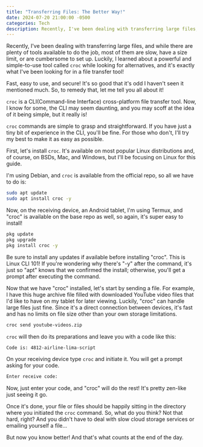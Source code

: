 ```yaml
---
title: "Transferring Files: The Better Way!"
date: 2024-07-20 21:00:00 -0500
categories: Tech
description: Recently, I've been dealing with transferring large files, and while there are plenty of tools available to do the job, most of them are slow, have a size limit, or are cumbersome to set up. Luckily, I learned about a powerful and simple-to-use tool called croc while looking for alternatives, and it's exactly what I've been looking for in a file transfer tool!
---
```


Recently, I've been dealing with transferring large files, and while there are plenty of tools available to do the job, most of them are slow, have a size limit, or are cumbersome to set up. Luckily, I learned about a powerful and simple-to-use tool called `croc` while looking for alternatives, and it's exactly what I've been looking for in a file transfer tool!

Fast, easy to use, and secure! It's so good that it's odd I haven't seen it mentioned much. So, to remedy that, let me tell you all about it!

`croc` is a CLI(Command-line Interface) cross-platform file transfer tool. Now, I know for some, the CLI may seem daunting, and you may scoff at the idea of it being simple, but it really is!

`croc` commands are simple to grasp and straightforward. If you have just a tiny bit of experience in the CLI, you'll be fine. For those who don't, I'll try my best to make it as easy as possible.

First, let's install `croc`. It's available on most popular Linux distributions and, of course, on BSDs, Mac, and Windows, but I'll be focusing on Linux for this guide.

I'm using Debian, and `croc` is available from the official repo, so all we have to do is:

``` bash
sudo apt update
sudo apt install croc -y
```

Now, on the receiving device, an Android tablet, I'm using Termux, and "croc" is available on the base repo as well, so again, it's super easy to install!

``` bash
pkg update
pkg upgrade
pkg install croc -y
```

Be sure to install any updates if available before installing "croc". This is Linux CLI 101! If you're wondering why there's "-y" after the command, it's just so "apt" knows that we confirmed the install; otherwise, you'll get a prompt after executing the command.

Now that we have "croc" installed, let's start by sending a file. For example, I have this huge archive file filled with downloaded YouTube video files that I'd like to have on my tablet for later viewing. Luckily, "croc" can handle large files just fine. Since it's a direct connection between devices, it's fast and has no limits on file size other than your own storage limitations.

``` bash
croc send youtube-videos.zip
```

`croc` will then do its preparations and leave you with a code like this:

``` bash
Code is: 4812-airline-lima-script
```

On your receiving device type `croc` and initiate it. You will get a prompt asking for your code.

``` bash
Enter receive code:
```

Now, just enter your code, and "croc" will do the rest! It's pretty zen-like just seeing it go.

Once it's done, your file or files should be happily sitting in the directory where you initiated the `croc` command. So, what do you think? Not that hard, right? And you didn't have to deal with slow cloud storage services or emailing yourself a file...

But now you know better! And that's what counts at the end of the day.
